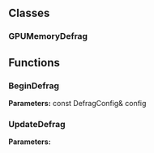 
## Classes

### GPUMemoryDefrag




## Functions

### BeginDefrag



**Parameters:** const DefragConfig& config

### UpdateDefrag



**Parameters:** 
